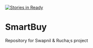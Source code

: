 [![Stories in Ready](https://badge.waffle.io/swapnillife/SmartBuy.png?label=ready&title=Ready)](https://waffle.io/swapnillife/SmartBuy)
# SmartBuy
Repository for Swapnil &amp; Rucha;s project
